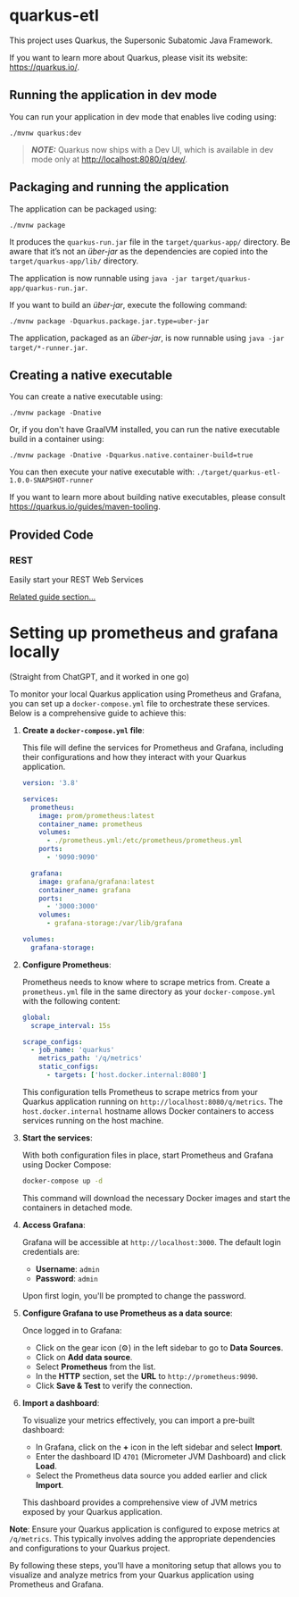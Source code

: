 # quarkus-etl

This project uses Quarkus, the Supersonic Subatomic Java Framework.

If you want to learn more about Quarkus, please visit its website: <https://quarkus.io/>.

## Running the application in dev mode

You can run your application in dev mode that enables live coding using:

```shell script
./mvnw quarkus:dev
```

> **_NOTE:_**  Quarkus now ships with a Dev UI, which is available in dev mode only at <http://localhost:8080/q/dev/>.

## Packaging and running the application

The application can be packaged using:

```shell script
./mvnw package
```

It produces the `quarkus-run.jar` file in the `target/quarkus-app/` directory.
Be aware that it’s not an _über-jar_ as the dependencies are copied into the `target/quarkus-app/lib/` directory.

The application is now runnable using `java -jar target/quarkus-app/quarkus-run.jar`.

If you want to build an _über-jar_, execute the following command:

```shell script
./mvnw package -Dquarkus.package.jar.type=uber-jar
```

The application, packaged as an _über-jar_, is now runnable using `java -jar target/*-runner.jar`.

## Creating a native executable

You can create a native executable using:

```shell script
./mvnw package -Dnative
```

Or, if you don't have GraalVM installed, you can run the native executable build in a container using:

```shell script
./mvnw package -Dnative -Dquarkus.native.container-build=true
```

You can then execute your native executable with: `./target/quarkus-etl-1.0.0-SNAPSHOT-runner`

If you want to learn more about building native executables, please consult <https://quarkus.io/guides/maven-tooling>.

## Provided Code

### REST

Easily start your REST Web Services

[Related guide section...](https://quarkus.io/guides/getting-started-reactive#reactive-jax-rs-resources)

# Setting up prometheus and grafana locally
(Straight from ChatGPT, and it worked in one go)

To monitor your local Quarkus application using Prometheus and Grafana, you can set up a `docker-compose.yml` file to orchestrate these services. Below is a comprehensive guide to achieve this:

1. **Create a `docker-compose.yml` file**:

   This file will define the services for Prometheus and Grafana, including their configurations and how they interact with your Quarkus application.

   ```yaml
   version: '3.8'

   services:
     prometheus:
       image: prom/prometheus:latest
       container_name: prometheus
       volumes:
         - ./prometheus.yml:/etc/prometheus/prometheus.yml
       ports:
         - '9090:9090'

     grafana:
       image: grafana/grafana:latest
       container_name: grafana
       ports:
         - '3000:3000'
       volumes:
         - grafana-storage:/var/lib/grafana

   volumes:
     grafana-storage:
   ```

2. **Configure Prometheus**:

   Prometheus needs to know where to scrape metrics from. Create a `prometheus.yml` file in the same directory as your `docker-compose.yml` with the following content:

   ```yaml
   global:
     scrape_interval: 15s

   scrape_configs:
     - job_name: 'quarkus'
       metrics_path: '/q/metrics'
       static_configs:
         - targets: ['host.docker.internal:8080']
   ```

   This configuration tells Prometheus to scrape metrics from your Quarkus application running on `http://localhost:8080/q/metrics`. The `host.docker.internal` hostname allows Docker containers to access services running on the host machine.

3. **Start the services**:

   With both configuration files in place, start Prometheus and Grafana using Docker Compose:

   ```bash
   docker-compose up -d
   ```

   This command will download the necessary Docker images and start the containers in detached mode.

4. **Access Grafana**:

   Grafana will be accessible at `http://localhost:3000`. The default login credentials are:

    - **Username**: `admin`
    - **Password**: `admin`

   Upon first login, you'll be prompted to change the password.

5. **Configure Grafana to use Prometheus as a data source**:

   Once logged in to Grafana:

    - Click on the gear icon (⚙️) in the left sidebar to go to **Data Sources**.
    - Click on **Add data source**.
    - Select **Prometheus** from the list.
    - In the **HTTP** section, set the **URL** to `http://prometheus:9090`.
    - Click **Save & Test** to verify the connection.

6. **Import a dashboard**:

   To visualize your metrics effectively, you can import a pre-built dashboard:

    - In Grafana, click on the **+** icon in the left sidebar and select **Import**.
    - Enter the dashboard ID `4701` (Micrometer JVM Dashboard) and click **Load**.
    - Select the Prometheus data source you added earlier and click **Import**.

   This dashboard provides a comprehensive view of JVM metrics exposed by your Quarkus application.

**Note**: Ensure your Quarkus application is configured to expose metrics at `/q/metrics`. This typically involves adding the appropriate dependencies and configurations to your Quarkus project.

By following these steps, you'll have a monitoring setup that allows you to visualize and analyze metrics from your Quarkus application using Prometheus and Grafana. 